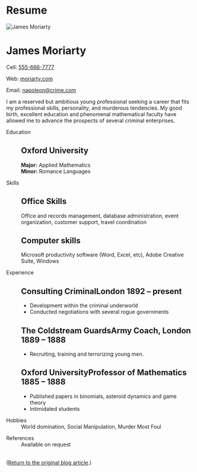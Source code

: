 # Resume

<div id="resume">
  <img src="https://s3-us-west-2.amazonaws.com/s.cdpn.io/4273/james-moriarty.jpg" alt="James Moriarty">
  <h1>James Moriarty</h1>
  <p>Cell: <a href=#>555-666-7777</a>
  <p>Web: <a href=#>moriarty.com</a>
  <p>Email: <a href=#>napoleon@crime.com</a>
  <p id="objective">I am a reserved but ambitious young professional seeking a career that fits my professional skills, personality, and murderous tendencies. My good birth, excellent education and phenomenal mathematical faculty have allowed me to advance the prospects of several criminal enterprises.
<dl>
  <dt>Education
  <dd>
    <h2>Oxford University</h2>
    <p><strong>Major:</strong> Applied Mathematics<br/>
    <strong>Minor:</strong> Romance Languages</p>
</dl>
<dl>
<dt>Skills
<dd>
<h2>Office Skills</h2>
<p>Office and records management, database administration, event organization, customer support, travel coordination
<h2>Computer skills</h2>
<p>Microsoft productivity software (Word, Excel, etc), Adobe Creative Suite, Windows
</dl>
<dl>
<dt>Experience
<dd>
<h2>Consulting Criminal<span>London 1892 – present</span></h2>
<ul>
<li>Development within the criminal underworld
<li>Conducted negotiations with several rogue governments
</ul>
<h2>The Coldstream Guards<span>Army Coach, London 1889 – 1888</span></h2>
<ul>
<li>Recruiting, training and terrorizing young men.
</ul>
<h2>Oxford University<span>Professor of Mathematics 1885 – 1888</span></h2>
<ul>
<li>Published papers in binomials, asteroid dynamics and game theory
<li>Intimidated students
</ul>
</dd>
</dl>
<dl>
<dt>Hobbies
<dd>World domination, Social Manipulation, Murder Most Foul
</dl>
<dl>
<dt>References
<dd>Available on request
</dl>
<p class="objective" style="margin-top:2rem;">(<a href="http://thenewcode.com/553/Build-A-Responsive-Web-Résumé">Return to the original blog article</a>.)
</div>
